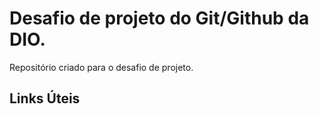 # Desafio de projeto do Git/Github da DIO.
Repositório criado para o desafio de projeto.

## Links Úteis
